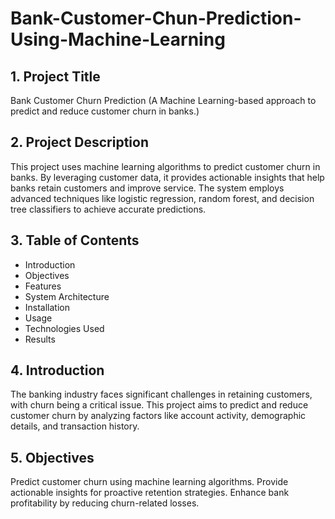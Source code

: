 # Bank-Customer-Chun-Prediction-Using-Machine-Learning

## 1. Project Title
Bank Customer Churn Prediction
(A Machine Learning-based approach to predict and reduce customer churn in banks.)

## 2. Project Description
This project uses machine learning algorithms to predict customer churn in banks. By leveraging customer data, it provides actionable insights that help banks retain customers and improve service. The system employs advanced techniques like logistic regression, random forest, and decision tree classifiers to achieve accurate predictions.

## 3. Table of Contents
- Introduction
- Objectives
- Features
- System Architecture
- Installation
- Usage
- Technologies Used
- Results

## 4. Introduction
The banking industry faces significant challenges in retaining customers, with churn being a critical issue. This project aims to predict and reduce customer churn by analyzing factors like account activity, demographic details, and transaction history.

## 5. Objectives
Predict customer churn using machine learning algorithms.
Provide actionable insights for proactive retention strategies.
Enhance bank profitability by reducing churn-related losses.

